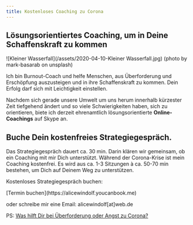```yaml
--- 
title: Kostenloses Coaching zu Corona
---
```


## Lösungsorientiertes Coaching, um in Deine Schaffenskraft zu kommen
![Kleiner Wasserfall](/assets/2020-04-10-Kleiner Wasserfall.jpg)
(photo by mark-basarab on unsplash)

Ich bin Burnout-Coach und helfe Menschen, aus Überforderung und Erschöpfung auszusteigen und in ihre Schaffenskraft zu kommen. Dein Erfolg darf sich mit Leichtigkeit einstellen. 

Nachdem sich gerade unsere Umwelt um uns herum innerhalb kürzester Zeit tiefgehend ändert und so viele Schwierigkeiten haben, sich zu orientieren, biete ich derzeit ehrenamtlich lösungsorientierte **Online-Coachings** auf Skype an. 


## Buche Dein kostenfreies Strategiegespräch. 
Das Strategiegespräch dauert ca. 30 min. Darin klären wir gemeinsam, ob ein Coaching mit mir Dich unterstützt. Während der Corona-Krise ist mein Coaching kostenfrei. Es wird aus ca. 1-3 Sitzungen à ca. 50-70 min bestehen, um Dich auf Deinem Weg zu unterstützen. 

Kostenloses Strategiegespräch buchen: 

<span class='calltoaction'>
[Termin buchen](https://alicewindolf.youcanbook.me)
</span>

oder schreibe mir eine Email: alicewindolf[at]web.de 

PS: [Was hilft Dir bei Überforderung oder Angst zu Corona?](/2020/04/10/Corona-Was-hilft-Dir-bei-%C3%9Cberforderung-oder-Angst.html)

